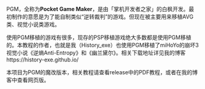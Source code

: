 PGM，全称为**Pocket Game Maker**，是由「掌机开发者之家」的白枫开发。最初制作的意愿是为了能自制类似“逆转裁判”的游戏。但现在被主要用来移植AVG类、视觉小说类游戏。


使用PGM移植的游戏有很多，现存的PSP移植游戏绝大多数都是使用PGM移植的。本教程的作者，也就是我（History_exe）也使用PGM移植了miHoYo的崩坏3视觉小说《逆熵Anti-Entropy》和《幽兰黛尔》。相关下载地址详见我的博客https://history-exe.github.io/


本项目为PGM的魔改版本，相关教程请查看release中的PDF教程，或者在我的博客中查看网页版。
